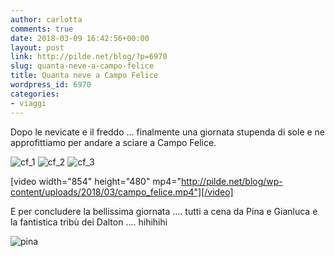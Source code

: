 ```yaml
---
author: carlotta
comments: true
date: 2018-03-09 16:42:56+00:00
layout: post
link: http://pilde.net/blog/?p=6970
slug: quanta-neve-a-campo-felice
title: Quanta neve a Campo Felice
wordpress_id: 6970
categories:
- viaggi
---
```


Dopo le nevicate e il freddo ... finalmente una giornata stupenda di sole e ne approfittiamo per andare a sciare a Campo Felice.

![cf_1](http://pilde.net/blog/wp-content/uploads/2018/03/cf_1.jpg) ![cf_2](http://pilde.net/blog/wp-content/uploads/2018/03/cf_2.jpg) ![cf_3](http://pilde.net/blog/wp-content/uploads/2018/03/cf_3.jpg)

[video width="854" height="480" mp4="http://pilde.net/blog/wp-content/uploads/2018/03/campo_felice.mp4"][/video]

E per concludere la bellissima giornata .... tutti a cena da Pina e Gianluca e la fantistica tribù dei Dalton .... hihihihi

![pina](http://pilde.net/blog/wp-content/uploads/2018/03/pina.jpg)
